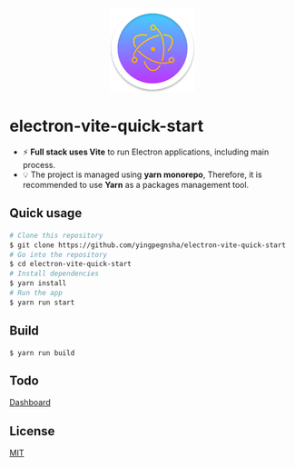 <p align="center">
  <img width="150" src="/public/icons/256x256.png" alt="electron-vite">
</p>

# electron-vite-quick-start

- ⚡ **Full stack uses Vite** to run Electron applications, including main process.
- 💡 The project is managed using **yarn monorepo**, Therefore, it is recommended to use **Yarn** as a packages management tool.

## Quick usage

```bash
# Clone this repository
$ git clone https://github.com/yingpegnsha/electron-vite-quick-start
# Go into the repository
$ cd electron-vite-quick-start
# Install dependencies
$ yarn install
# Run the app
$ yarn run start
```

## Build

```base
$ yarn run build
```

## Todo

[Dashboard](https://github.com/yingpengsha/electron-vite-quick-start/projects/1)

## License

[MIT](License)

